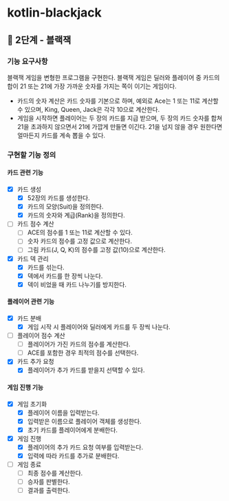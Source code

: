 # kotlin-blackjack
## 🚀 2단계 - 블랙잭
### 기능 요구사항
블랙잭 게임을 변형한 프로그램을 구현한다. 블랙잭 게임은 딜러와 플레이어 중 카드의 합이 21 또는 21에 가장 가까운 숫자를 가지는 쪽이 이기는 게임이다.

- 카드의 숫자 계산은 카드 숫자를 기본으로 하며, 예외로 Ace는 1 또는 11로 계산할 수 있으며, King, Queen, Jack은 각각 10으로 계산한다.
- 게임을 시작하면 플레이어는 두 장의 카드를 지급 받으며, 두 장의 카드 숫자를 합쳐 21을 초과하지 않으면서 21에 가깝게 만들면 이긴다. 21을 넘지 않을 경우 원한다면 얼마든지 카드를 계속 뽑을 수 있다.

### 구현할 기능 정의
#### 카드 관련 기능
- [x] 카드 생성
    - [x] 52장의 카드를 생성한다.
    - [x] 카드의 모양(Suit)을 정의한다.
    - [x] 카드의 숫자와 계급(Rank)을 정의한다.

- [ ] 카드 점수 계산
    - [ ] ACE의 점수를 1 또는 11로 계산할 수 있다.
    - [ ] 숫자 카드의 점수를 고정 값으로 계산한다.
    - [ ] 그림 카드(J, Q, K)의 점수를 고정 값(10)으로 계산한다.

- [x] 카드 덱 관리
    - [x] 카드를 섞는다.
    - [x] 덱에서 카드를 한 장씩 나눈다.
    - [x] 덱이 비었을 때 카드 나누기를 방지한다.

#### 플레이어 관련 기능
- [x] 카드 분배
    - [x] 게임 시작 시 플레이어와 딜러에게 카드를 두 장씩 나눈다.

- [ ] 플레이어 점수 계산
    - [ ] 플레이어가 가진 카드의 점수를 계산한다.
    - [ ] ACE를 포함한 경우 최적의 점수를 선택한다.

- [x] 카드 추가 요청
    - [x] 플레이어가 추가 카드를 받을지 선택할 수 있다.
#### 게임 진행 기능
- [x] 게임 초기화
    - [x] 플레이어 이름을 입력받는다.
    - [x] 입력받은 이름으로 플레이어 객체를 생성한다.
    - [x] 초기 카드를 플레이어에게 분배한다.

- [x] 게임 진행
    - [x] 플레이어의 추가 카드 요청 여부를 입력받는다.
    - [x] 입력에 따라 카드를 추가로 분배한다.

- [ ] 게임 종료
    - [ ] 최종 점수를 계산한다.
    - [ ] 승자를 판별한다.
    - [ ] 결과를 출력한다.
